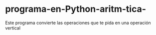 # programa-en-Python-aritm-tica-
Este programa convierte  las operaciones que te pida en una operación vertical 
